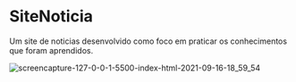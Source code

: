 # SiteNoticia

 Um site de noticias desenvolvido como foco em praticar os conhecimentos que foram aprendidos.
 
 
![screencapture-127-0-0-1-5500-index-html-2021-09-16-18_59_54](https://user-images.githubusercontent.com/73261477/133691909-71e7dbea-f108-4ed6-90cd-06ae696c7aef.png)
